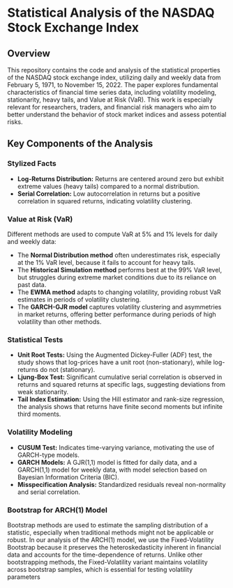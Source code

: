 # Statistical Analysis of the NASDAQ Stock Exchange Index

## Overview
This repository contains the code and analysis of the statistical properties of the NASDAQ stock exchange index, utilizing daily and weekly data from February 5, 1971, to November 15, 2022. The paper explores fundamental characteristics of financial time series data, including volatility modeling, stationarity, heavy tails, and Value at Risk (VaR). 
This work is especially relevant for researchers, traders, and financial risk managers who aim to better understand the behavior of stock market indices and assess potential risks.


## Key Components of the Analysis

### Stylized Facts
- **Log-Returns Distribution:** Returns are centered around zero but exhibit extreme values (heavy tails) compared to a normal distribution.
- **Serial Correlation:** Low autocorrelation in returns but a positive correlation in squared returns, indicating volatility clustering.

### Value at Risk (VaR)
Different methods are used to compute VaR at 5% and 1% levels for daily and weekly data:

- The **Normal Distribution method** often underestimates risk, especially at the 1% VaR level, because it fails to account for heavy tails.
- The **Historical Simulation method** performs best at the 99% VaR level, but struggles during extreme market conditions due to its reliance on past data.
- The **EWMA method** adapts to changing volatility, providing robust VaR estimates in periods of volatility clustering.
- The **GARCH-GJR model** captures volatility clustering and asymmetries in market returns, offering better performance during periods of high volatility than other methods.

### Statistical Tests
- **Unit Root Tests:** Using the Augmented Dickey-Fuller (ADF) test, the study shows that log-prices have a unit root (non-stationary), while log-returns do not (stationary).
- **Ljung-Box Test:** Significant cumulative serial correlation is observed in returns and squared returns at specific lags, suggesting deviations from weak stationarity.
- **Tail Index Estimation:** Using the Hill estimator and rank-size regression, the analysis shows that returns have finite second moments but infinite third moments.

### Volatility Modeling
- **CUSUM Test:** Indicates time-varying variance, motivating the use of GARCH-type models.
- **GARCH Models:** A GJR(1,1) model is fitted for daily data, and a GARCH(1,1) model for weekly data, with model selection based on Bayesian Information Criteria (BIC).
- **Misspecification Analysis:** Standardized residuals reveal non-normality and serial correlation.

### Bootstrap for ARCH(1) Model
Bootstrap methods are used to estimate the sampling distribution of a statistic, especially when traditional methods might not be applicable or robust. In our analysis of the ARCH(1) model, we use the Fixed-Volatility Bootstrap because it preserves the heteroskedasticity inherent in financial data and accounts for the time-dependence of returns. Unlike other bootstrapping methods, the Fixed-Volatility variant maintains volatility across bootstrap samples, which is essential for testing volatility parameters
